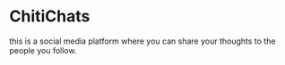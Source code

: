 # ChitiChats
 this is a social media platform where you can share your thoughts to the people you follow.
